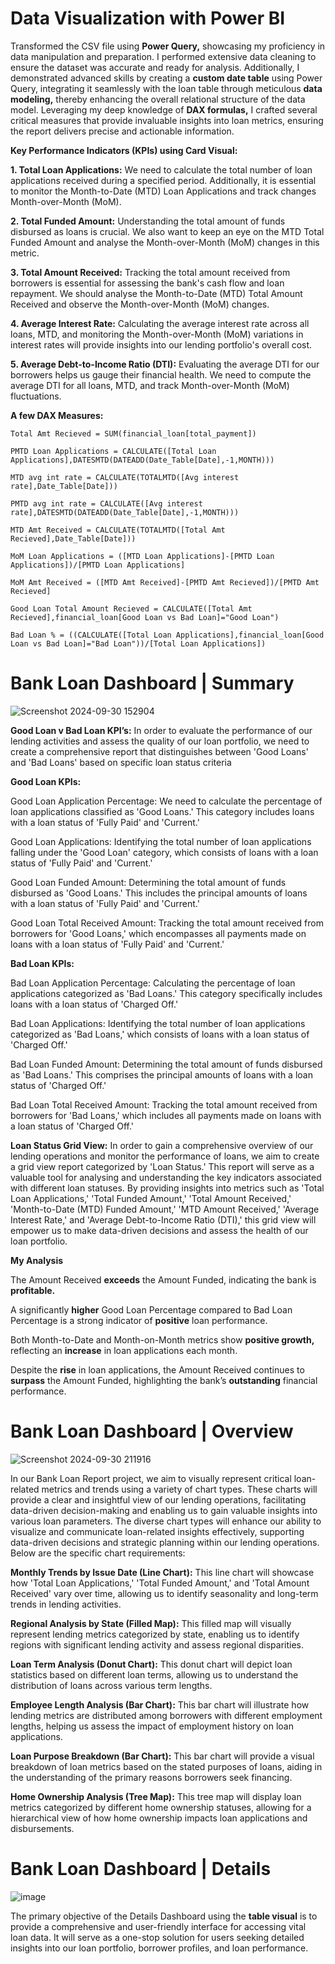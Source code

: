 # Data Visualization with Power BI

Transformed the CSV file using **Power Query,** showcasing my proficiency in data manipulation and preparation. I performed extensive data cleaning to ensure the dataset was accurate and ready for analysis. Additionally, I demonstrated advanced skills by creating a **custom date table** using Power Query, integrating it seamlessly with the loan table through meticulous **data modeling,** thereby enhancing the overall relational structure of the data model. Leveraging my deep knowledge of **DAX formulas,** I crafted several critical measures that provide invaluable insights into loan metrics, ensuring the report delivers precise and actionable information.

**Key Performance Indicators (KPIs) using Card Visual:**

**1. Total Loan Applications:** We need to calculate the total number of loan applications received during a specified period. Additionally, it is essential to monitor the Month-to-Date (MTD) Loan Applications and track changes Month-over-Month (MoM).

**2. Total Funded Amount:** Understanding the total amount of funds disbursed as loans is crucial. We also want to keep an eye on the MTD Total Funded Amount and analyse the Month-over-Month (MoM) changes in this metric.

**3. Total Amount Received:** Tracking the total amount received from borrowers is essential for assessing the bank's cash flow and loan repayment. We should analyse the Month-to-Date (MTD) Total Amount Received and observe the Month-over-Month (MoM) changes.

**4. Average Interest Rate:** Calculating the average interest rate across all loans, MTD, and monitoring the Month-over-Month (MoM) variations in interest rates will provide insights into our lending portfolio's overall cost.

**5. Average Debt-to-Income Ratio (DTI):** Evaluating the average DTI for our borrowers helps us gauge their financial health. We need to compute the average DTI for all loans, MTD, and track Month-over-Month (MoM) fluctuations.

**A few DAX Measures:**

`Total Amt Recieved = SUM(financial_loan[total_payment])` 

`PMTD Loan Applications = CALCULATE([Total Loan Applications],DATESMTD(DATEADD(Date_Table[Date],-1,MONTH)))`

`MTD avg int rate = CALCULATE(TOTALMTD([Avg interest rate],Date_Table[Date]))`

`PMTD avg int rate = CALCULATE([Avg interest rate],DATESMTD(DATEADD(Date_Table[Date],-1,MONTH)))`

`MTD Amt Received = CALCULATE(TOTALMTD([Total Amt Recieved],Date_Table[Date]))`

`MoM Loan Applications = ([MTD Loan Applications]-[PMTD Loan Applications])/[PMTD Loan Applications]`

`MoM Amt Received = ([MTD Amt Received]-[PMTD Amt Recieved])/[PMTD Amt Recieved]`

`Good Loan Total Amount Recieved = CALCULATE([Total Amt Recieved],financial_loan[Good Loan vs Bad Loan]="Good Loan")`

`Bad Loan % = ((CALCULATE([Total Loan Applications],financial_loan[Good Loan vs Bad Loan]="Bad Loan"))/[Total Loan Applications]) `

# Bank Loan Dashboard | Summary

![Screenshot 2024-09-30 152904](https://github.com/user-attachments/assets/967dad66-5000-4d07-8460-2ca8acdb27cf)

**Good Loan v Bad Loan KPI’s:**
In order to evaluate the performance of our lending activities and assess the quality of our loan portfolio, we need to create a comprehensive report that distinguishes between 'Good Loans' and 'Bad Loans' based on specific loan status criteria

**Good Loan KPIs:**

Good Loan Application Percentage: We need to calculate the percentage of loan applications classified as 'Good Loans.' This category includes loans with a loan status of 'Fully Paid' and 'Current.'

Good Loan Applications: Identifying the total number of loan applications falling under the 'Good Loan' category, which consists of loans with a loan status of 'Fully Paid' and 'Current.'

Good Loan Funded Amount: Determining the total amount of funds disbursed as 'Good Loans.' This includes the principal amounts of loans with a loan status of 'Fully Paid' and 'Current.'

Good Loan Total Received Amount: Tracking the total amount received from borrowers for 'Good Loans,' which encompasses all payments made on loans with a loan status of 'Fully Paid' and 'Current.'

**Bad Loan KPIs:**

Bad Loan Application Percentage: Calculating the percentage of loan applications categorized as 'Bad Loans.' This category specifically includes loans with a loan status of 'Charged Off.'

Bad Loan Applications: Identifying the total number of loan applications categorized as 'Bad Loans,' which consists of loans with a loan status of 'Charged Off.'

Bad Loan Funded Amount: Determining the total amount of funds disbursed as 'Bad Loans.' This comprises the principal amounts of loans with a loan status of 'Charged Off.'

Bad Loan Total Received Amount: Tracking the total amount received from borrowers for 'Bad Loans,' which includes all payments made on loans with a loan status of 'Charged Off.'

**Loan Status Grid View:**
In order to gain a comprehensive overview of our lending operations and monitor the performance of loans, we aim to create a grid view report categorized by 'Loan Status.' This report will serve as a valuable tool for analysing and understanding the key indicators associated with different loan statuses. By providing insights into metrics such as 'Total Loan Applications,' 'Total Funded Amount,' 'Total Amount Received,' 'Month-to-Date (MTD) Funded Amount,' 'MTD Amount Received,' 'Average Interest Rate,' and 'Average Debt-to-Income Ratio (DTI),' this grid view will empower us to make data-driven decisions and assess the health of our loan portfolio.

**My Analysis**

The Amount Received **exceeds** the Amount Funded, indicating the bank is **profitable.**

A significantly **higher** Good Loan Percentage compared to Bad Loan Percentage is a strong indicator of **positive** loan performance.

Both Month-to-Date and Month-on-Month metrics show **positive growth,** reflecting an **increase** in loan applications each month.

Despite the **rise** in loan applications, the Amount Received continues to **surpass** the Amount Funded, highlighting the bank’s **outstanding** financial performance.




# Bank Loan Dashboard | Overview

![Screenshot 2024-09-30 211916](https://github.com/user-attachments/assets/6072b07c-9a04-4f03-bbfc-d0d966f149b8)

In our Bank Loan Report project, we aim to visually represent critical loan-related metrics and trends using a variety of chart types. These charts will provide a clear and insightful view of our lending operations, facilitating data-driven decision-making and enabling us to gain valuable insights into various loan parameters. The diverse chart types will enhance our ability to visualize and communicate loan-related insights effectively, supporting data-driven decisions and strategic planning within our lending operations. Below are the specific chart requirements:

**Monthly Trends by Issue Date (Line Chart):** This line chart will showcase how 'Total Loan Applications,' 'Total Funded Amount,' and 'Total Amount Received' vary over time, allowing us to identify seasonality and long-term trends in lending activities.

**Regional Analysis by State (Filled Map):** This filled map will visually represent lending metrics categorized by state, enabling us to identify regions with significant lending activity and assess regional disparities.

**Loan Term Analysis (Donut Chart):** This donut chart will depict loan statistics based on different loan terms, allowing us to understand the distribution of loans across various term lengths.

**Employee Length Analysis (Bar Chart):** This bar chart will illustrate how lending metrics are distributed among borrowers with different employment lengths, helping us assess the impact of employment history on loan applications.

**Loan Purpose Breakdown (Bar Chart):** This bar chart will provide a visual breakdown of loan metrics based on the stated purposes of loans, aiding in the understanding of the primary reasons borrowers seek financing.

**Home Ownership Analysis (Tree Map):** This tree map will display loan metrics categorized by different home ownership statuses, allowing for a hierarchical view of how home ownership impacts loan applications and disbursements.

# Bank Loan Dashboard | Details

![image](https://github.com/user-attachments/assets/b311ce29-ebbb-4d43-a9e0-2cff25660832)

The primary objective of the Details Dashboard using the **table visual** is to provide a comprehensive and user-friendly interface for accessing vital loan data. It will serve as a one-stop solution for users seeking detailed insights into our loan portfolio, borrower profiles, and loan performance.
 





